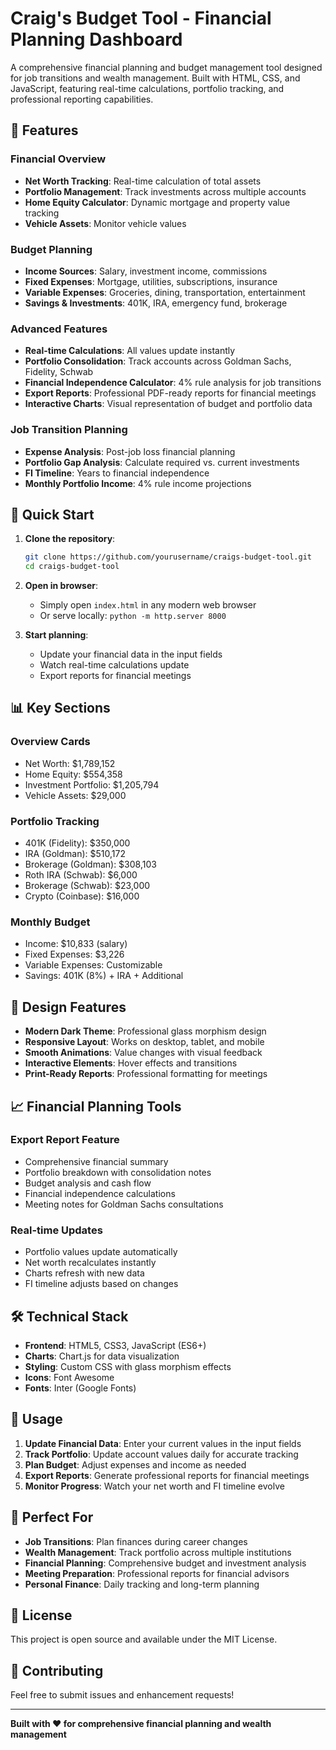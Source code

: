# Craig's Budget Tool - Financial Planning Dashboard

A comprehensive financial planning and budget management tool designed for job transitions and wealth management. Built with HTML, CSS, and JavaScript, featuring real-time calculations, portfolio tracking, and professional reporting capabilities.

## 🎯 Features

### **Financial Overview**
- **Net Worth Tracking**: Real-time calculation of total assets
- **Portfolio Management**: Track investments across multiple accounts
- **Home Equity Calculator**: Dynamic mortgage and property value tracking
- **Vehicle Assets**: Monitor vehicle values

### **Budget Planning**
- **Income Sources**: Salary, investment income, commissions
- **Fixed Expenses**: Mortgage, utilities, subscriptions, insurance
- **Variable Expenses**: Groceries, dining, transportation, entertainment
- **Savings & Investments**: 401K, IRA, emergency fund, brokerage

### **Advanced Features**
- **Real-time Calculations**: All values update instantly
- **Portfolio Consolidation**: Track accounts across Goldman Sachs, Fidelity, Schwab
- **Financial Independence Calculator**: 4% rule analysis for job transitions
- **Export Reports**: Professional PDF-ready reports for financial meetings
- **Interactive Charts**: Visual representation of budget and portfolio data

### **Job Transition Planning**
- **Expense Analysis**: Post-job loss financial planning
- **Portfolio Gap Analysis**: Calculate required vs. current investments
- **FI Timeline**: Years to financial independence
- **Monthly Portfolio Income**: 4% rule income projections

## 🚀 Quick Start

1. **Clone the repository**:
   ```bash
   git clone https://github.com/yourusername/craigs-budget-tool.git
   cd craigs-budget-tool
   ```

2. **Open in browser**:
   - Simply open `index.html` in any modern web browser
   - Or serve locally: `python -m http.server 8000`

3. **Start planning**:
   - Update your financial data in the input fields
   - Watch real-time calculations update
   - Export reports for financial meetings

## 📊 Key Sections

### **Overview Cards**
- Net Worth: $1,789,152
- Home Equity: $554,358
- Investment Portfolio: $1,205,794
- Vehicle Assets: $29,000

### **Portfolio Tracking**
- 401K (Fidelity): $350,000
- IRA (Goldman): $510,172
- Brokerage (Goldman): $308,103
- Roth IRA (Schwab): $6,000
- Brokerage (Schwab): $23,000
- Crypto (Coinbase): $16,000

### **Monthly Budget**
- Income: $10,833 (salary)
- Fixed Expenses: $3,226
- Variable Expenses: Customizable
- Savings: 401K (8%) + IRA + Additional

## 🎨 Design Features

- **Modern Dark Theme**: Professional glass morphism design
- **Responsive Layout**: Works on desktop, tablet, and mobile
- **Smooth Animations**: Value changes with visual feedback
- **Interactive Elements**: Hover effects and transitions
- **Print-Ready Reports**: Professional formatting for meetings

## 📈 Financial Planning Tools

### **Export Report Feature**
- Comprehensive financial summary
- Portfolio breakdown with consolidation notes
- Budget analysis and cash flow
- Financial independence calculations
- Meeting notes for Goldman Sachs consultations

### **Real-time Updates**
- Portfolio values update automatically
- Net worth recalculates instantly
- Charts refresh with new data
- FI timeline adjusts based on changes

## 🛠️ Technical Stack

- **Frontend**: HTML5, CSS3, JavaScript (ES6+)
- **Charts**: Chart.js for data visualization
- **Styling**: Custom CSS with glass morphism effects
- **Icons**: Font Awesome
- **Fonts**: Inter (Google Fonts)

## 📝 Usage

1. **Update Financial Data**: Enter your current values in the input fields
2. **Track Portfolio**: Update account values daily for accurate tracking
3. **Plan Budget**: Adjust expenses and income as needed
4. **Export Reports**: Generate professional reports for financial meetings
5. **Monitor Progress**: Watch your net worth and FI timeline evolve

## 🎯 Perfect For

- **Job Transitions**: Plan finances during career changes
- **Wealth Management**: Track portfolio across multiple institutions
- **Financial Planning**: Comprehensive budget and investment analysis
- **Meeting Preparation**: Professional reports for financial advisors
- **Personal Finance**: Daily tracking and long-term planning

## 📄 License

This project is open source and available under the MIT License.

## 🤝 Contributing

Feel free to submit issues and enhancement requests!

---

**Built with ❤️ for comprehensive financial planning and wealth management** 